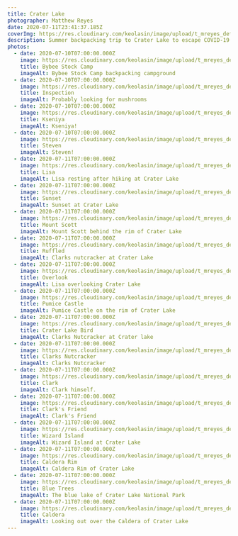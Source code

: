```yaml
---
title: Crater Lake
photographer: Matthew Reyes
date: 2020-07-11T23:41:37.185Z
coverImg: https://res.cloudinary.com/keolasin/image/upload/t_mreyes_default/v1597966856/Crater_Lake/Sunset.jpg
description: Summer backpacking trip to Crater Lake to escape COVID-19
photos:
  - date: 2020-07-10T07:00:00.000Z
    image: https://res.cloudinary.com/keolasin/image/upload/t_mreyes_default/v1597966852/Crater_Lake/Bybee.jpg
    title: Bybee Stock Camp
    imageAlt: Bybee Stock Camp backpacking campground
  - date: 2020-07-10T07:00:00.000Z
    image: https://res.cloudinary.com/keolasin/image/upload/t_mreyes_default/v1597966854/Crater_Lake/Inspection.jpg
    title: Inspection
    imageAlt: Probably looking for mushrooms
  - date: 2020-07-10T07:00:00.000Z
    image: https://res.cloudinary.com/keolasin/image/upload/t_mreyes_default/v1597966854/Crater_Lake/Kseniya.jpg
    title: Kseniya
    imageAlt: Kseniya!
  - date: 2020-07-10T07:00:00.000Z
    image: https://res.cloudinary.com/keolasin/image/upload/t_mreyes_default/v1597966855/Crater_Lake/Steven.jpg
    title: Steven
    imageAlt: Steven!
  - date: 2020-07-11T07:00:00.000Z
    image: https://res.cloudinary.com/keolasin/image/upload/t_mreyes_default/v1597966854/Crater_Lake/Lisa.jpg
    title: Lisa
    imageAlt: Lisa resting after hiking at Crater Lake
  - date: 2020-07-11T07:00:00.000Z
    image: https://res.cloudinary.com/keolasin/image/upload/t_mreyes_default/v1597966856/Crater_Lake/Sunset.jpg
    title: Sunset
    imageAlt: Sunset at Crater Lake
  - date: 2020-07-11T07:00:00.000Z
    image: https://res.cloudinary.com/keolasin/image/upload/t_mreyes_default/v1597966855/Crater_Lake/Mount_Scott.jpg
    title: Mount Scott
    imageAlt: Mount Scott behind the rim of Crater Lake
  - date: 2020-07-11T07:00:00.000Z
    image: https://res.cloudinary.com/keolasin/image/upload/t_mreyes_default/v1597966855/Crater_Lake/Ruffled.jpg
    title: Ruffled
    imageAlt: Clarks nutcracker at Crater Lake
  - date: 2020-07-11T07:00:00.000Z
    image: https://res.cloudinary.com/keolasin/image/upload/t_mreyes_default/v1597966855/Crater_Lake/Overlook.jpg
    title: Overlook
    imageAlt: Lisa overlooking Crater Lake
  - date: 2020-07-11T07:00:00.000Z
    image: https://res.cloudinary.com/keolasin/image/upload/t_mreyes_default/v1597966855/Crater_Lake/Pumice_Castle.jpg
    title: Pumice Castle
    imageAlt: Pumice Castle on the rim of Crater Lake
  - date: 2020-07-11T07:00:00.000Z
    image: https://res.cloudinary.com/keolasin/image/upload/t_mreyes_default/v1597966854/Crater_Lake/Crater_Lake_Bird.jpg
    title: Crater Lake Bird
    imageAlt: Clarks Nutcracker at Crater lake
  - date: 2020-07-11T07:00:00.000Z
    image: https://res.cloudinary.com/keolasin/image/upload/t_mreyes_default/v1597966854/Crater_Lake/Clarks_Nutcracker.jpg
    title: Clarks Nutcracker
    imageAlt: Clarks Nutcracker
  - date: 2020-07-11T07:00:00.000Z
    image: https://res.cloudinary.com/keolasin/image/upload/t_mreyes_default/v1597966853/Crater_Lake/Clark.jpg
    title: Clark
    imageAlt: Clark himself.
  - date: 2020-07-11T07:00:00.000Z
    image: https://res.cloudinary.com/keolasin/image/upload/t_mreyes_default/v1597966852/Crater_Lake/Clark's_Friend.jpg
    title: Clark's Friend
    imageAlt: Clark's Friend
  - date: 2020-07-11T07:00:00.000Z
    image: https://res.cloudinary.com/keolasin/image/upload/t_mreyes_default/v1597966852/Crater_Lake/Wizard_Island.jpg
    title: Wizard Island
    imageAlt: Wizard Island at Crater Lake
  - date: 2020-07-11T07:00:00.000Z
    image: https://res.cloudinary.com/keolasin/image/upload/t_mreyes_default/v1597966852/Crater_Lake/Caldera_Rim.jpg
    title: Caldera Rim
    imageAlt: Caldera Rim of Crater Lake
  - date: 2020-07-11T07:00:00.000Z
    image: https://res.cloudinary.com/keolasin/image/upload/t_mreyes_default/v1597966852/Crater_Lake/Blue_Trees.jpg
    title: Blue Trees
    imageAlt: The blue lake of Crater Lake National Park
  - date: 2020-07-11T07:00:00.000Z
    image: https://res.cloudinary.com/keolasin/image/upload/t_mreyes_default/v1597966852/Crater_Lake/Caldera.jpg
    title: Caldera
    imageAlt: Looking out over the Caldera of Crater Lake
---
```

